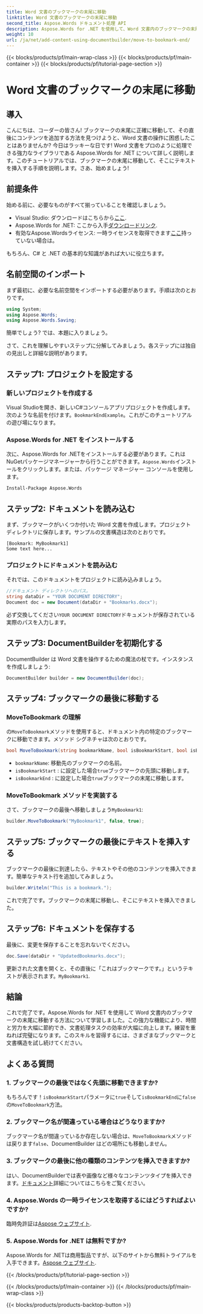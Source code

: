 ```yaml
---
title: Word 文書のブックマークの末尾に移動
linktitle: Word 文書のブックマークの末尾に移動
second_title: Aspose.Words ドキュメント処理 API
description: Aspose.Words for .NET を使用して、Word 文書内のブックマークの末尾に移動する方法を学びます。正確な文書操作については、詳細なステップバイステップ ガイドに従ってください。
weight: 10
url: /ja/net/add-content-using-documentbuilder/move-to-bookmark-end/
---
```


{{< blocks/products/pf/main-wrap-class >}}
{{< blocks/products/pf/main-container >}}
{{< blocks/products/pf/tutorial-page-section >}}

# Word 文書のブックマークの末尾に移動

## 導入

こんにちは、コーダーの皆さん! ブックマークの末尾に正確に移動して、その直後にコンテンツを追加する方法を見つけようと、Word 文書の操作に困惑したことはありませんか? 今日はラッキーな日です! Word 文書をプロのように処理できる強力なライブラリである Aspose.Words for .NET について詳しく説明します。このチュートリアルでは、ブックマークの末尾に移動して、そこにテキストを挿入する手順を説明します。さあ、始めましょう!

## 前提条件

始める前に、必要なものがすべて揃っていることを確認しましょう。

-  Visual Studio: ダウンロードはこちらから[ここ](https://visualstudio.microsoft.com/).
- Aspose.Words for .NET: ここから入手[ダウンロードリンク](https://releases.aspose.com/words/net/).
- 有効なAspose.Wordsライセンス: 一時ライセンスを取得できます[ここ](https://purchase.aspose.com/temporary-license/)持っていない場合は。

もちろん、C# と .NET の基本的な知識があれば大いに役立ちます。

## 名前空間のインポート

まず最初に、必要な名前空間をインポートする必要があります。手順は次のとおりです。

```csharp
using System;
using Aspose.Words;
using Aspose.Words.Saving;
```

簡単でしょう? では、本題に入りましょう。

さて、これを理解しやすいステップに分解してみましょう。各ステップには独自の見出しと詳細な説明があります。

## ステップ1: プロジェクトを設定する

### 新しいプロジェクトを作成する

 Visual Studioを開き、新しいC#コンソールアプリプロジェクトを作成します。次のような名前を付けます。`BookmarkEndExample`。これがこのチュートリアルの遊び場になります。

### Aspose.Words for .NET をインストールする

次に、Aspose.Words for .NETをインストールする必要があります。これはNuGetパッケージマネージャーから行うことができます。`Aspose.Words`インストールをクリックします。または、パッケージ マネージャー コンソールを使用します。

```bash
Install-Package Aspose.Words
```

## ステップ2: ドキュメントを読み込む

まず、ブックマークがいくつか付いた Word 文書を作成します。プロジェクト ディレクトリに保存します。サンプルの文書構造は次のとおりです。

```plaintext
[Bookmark: MyBookmark1]
Some text here...
```

### プロジェクトにドキュメントを読み込む

それでは、このドキュメントをプロジェクトに読み込みましょう。

```csharp
//ドキュメント ディレクトリへのパス。
string dataDir = "YOUR DOCUMENT DIRECTORY";
Document doc = new Document(dataDir + "Bookmarks.docx");
```

必ず交換してください`YOUR DOCUMENT DIRECTORY`ドキュメントが保存されている実際のパスを入力します。

## ステップ3: DocumentBuilderを初期化する

DocumentBuilder は Word 文書を操作するための魔法の杖です。インスタンスを作成しましょう:

```csharp
DocumentBuilder builder = new DocumentBuilder(doc);
```

## ステップ4: ブックマークの最後に移動する

### MoveToBookmark の理解

の`MoveToBookmark`メソッドを使用すると、ドキュメント内の特定のブックマークに移動できます。メソッド シグネチャは次のとおりです。

```csharp
bool MoveToBookmark(string bookmarkName, bool isBookmarkStart, bool isBookmarkEnd);
```

- `bookmarkName`: 移動先のブックマークの名前。
- `isBookmarkStart` : に設定した場合`true`ブックマークの先頭に移動します。
- `isBookmarkEnd` : に設定した場合`true`ブックマークの末尾に移動します。

### MoveToBookmark メソッドを実装する

さて、ブックマークの最後へ移動しましょう`MyBookmark1`:

```csharp
builder.MoveToBookmark("MyBookmark1", false, true);
```

## ステップ5: ブックマークの最後にテキストを挿入する


ブックマークの最後に到達したら、テキストやその他のコンテンツを挿入できます。簡単なテキスト行を追加してみましょう。

```csharp
builder.Writeln("This is a bookmark.");
```

これで完了です。ブックマークの末尾に移動し、そこにテキストを挿入できました。

## ステップ6: ドキュメントを保存する


最後に、変更を保存することを忘れないでください。

```csharp
doc.Save(dataDir + "UpdatedBookmarks.docx");
```

更新された文書を開くと、その直後に「これはブックマークです。」というテキストが表示されます。`MyBookmark1`.

## 結論

これで完了です。Aspose.Words for .NET を使用して Word 文書内のブックマークの末尾に移動する方法について学習しました。この強力な機能により、時間と労力を大幅に節約でき、文書処理タスクの効率が大幅に向上します。練習を重ねれば完璧になります。このスキルを習得するには、さまざまなブックマークと文書構造を試し続けてください。

## よくある質問

### 1. ブックマークの最後ではなく先頭に移動できますか?

もちろんです！`isBookmarkStart`パラメータに`true`そして`isBookmarkEnd`に`false`の`MoveToBookmark`方法。

### 2. ブックマーク名が間違っている場合はどうなりますか?

ブックマーク名が間違っているか存在しない場合は、`MoveToBookmark`メソッドは戻ります`false`、DocumentBuilder はどの場所にも移動しません。

### 3. ブックマークの最後に他の種類のコンテンツを挿入できますか?

はい、DocumentBuilderでは表や画像など様々なコンテンツタイプを挿入できます。[ドキュメント](https://reference.aspose.com/words/net/)詳細についてはこちらをご覧ください。

### 4. Aspose.Words の一時ライセンスを取得するにはどうすればよいですか?

臨時免許証は[Aspose ウェブサイト](https://purchase.aspose.com/temporary-license/).

### 5. Aspose.Words for .NET は無料ですか?

Aspose.Words for .NETは商用製品ですが、以下のサイトから無料トライアルを入手できます。[Aspose ウェブサイト](https://releases.aspose.com/).

{{< /blocks/products/pf/tutorial-page-section >}}

{{< /blocks/products/pf/main-container >}}
{{< /blocks/products/pf/main-wrap-class >}}

{{< blocks/products/products-backtop-button >}}
